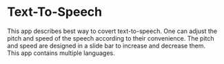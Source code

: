 # Text-To-Speech
This app describes best way to covert text-to-speech. 
One can adjust the pitch and speed of the speech according to their convenience. 
The pitch and speed are designed in a slide bar to increase and decrease them.  
This app contains multiple languages.
